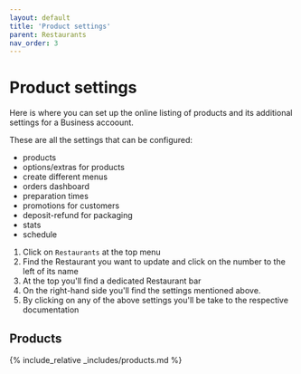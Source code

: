 ```yaml
---
layout: default
title: 'Product settings'
parent: Restaurants
nav_order: 3
---
```

# Product settings

Here is where you can set up the online listing of products and its additional settings for a Business accoount.

These are all the settings that can be configured:
- products
- options/extras for products
- create different menus
- orders dashboard
- preparation times
- promotions for customers
- deposit-refund for packaging
- stats
- schedule 

1. Click on `Restaurants` at the top menu
2. Find the Restaurant you want to update and click on the number to the left of its name
3. At the top you'll find a dedicated Restaurant bar
4. On the right-hand side you'll find the settings mentioned above.
5. By clicking on any of the above settings you'll be take to the respective documentation

## <i class="fa fa-database"></i> Products

{% include_relative _includes/products.md %}